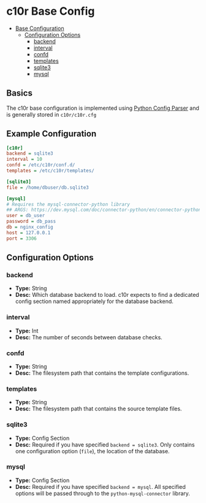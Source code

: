 # c10r Base Config

* [Base Configuration](#base-configuration)
  * [Configuration Options](#configuration-options)
    * [backend](#backend)
    * [interval](#interval)
    * [confd](#confd)
    * [templates](#templates)
    * [sqlite3](#sqlite3)
    * [mysql](#mysql)

## Basics

The c10r base configuration is implemented using [Python Config Parser](https://docs.python.org/3/library/configparser.html) and is generally stored in `c10r/c10r.cfg`

## Example Configuration

```ini
[c10r]
backend = sqlite3
interval = 10
confd = /etc/c10r/conf.d/
templates = /etc/c10r/templates/

[sqlite3]
file = /home/dbuser/db.sqlite3

[mysql]
# Requires the mysql-connector-python library
## ARGS: https://dev.mysql.com/doc/connector-python/en/connector-python-connectargs.html
user = db_user
password = db_pass
db = nginx_config
host = 127.0.0.1
port = 3306
```

## Configuration Options

### backend

* **Type:** String
* **Desc:** Which database backend to load. c10r expects to find a dedicated config section named appropriately for the database backend.

### interval

* **Type:** Int
* **Desc:** The number of seconds between database checks.

### confd

* **Type:** String
* **Desc:** The filesystem path that contains the template configurations.

### templates

* **Type:** String
* **Desc:** The filesystem path that contains the source template files.

### sqlite3

* **Type:** Config Section
* **Desc:** Required if you have specified `backend = sqlite3`. Only contains one configuration option (`file`), the location of the database.

### mysql

* **Type:** Config Section
* **Desc:** Required if you have specified `backend = mysql`. All specified options will be passed through to the `python-mysql-connector` library.
